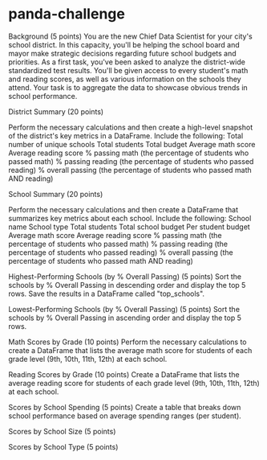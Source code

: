 # panda-challenge

Background (5 points)
You are the new Chief Data Scientist for your city's school district. In this capacity, you'll be helping the school board and mayor make strategic decisions regarding future school budgets and priorities.
As a first task, you've been asked to analyze the district-wide standardized test results. You'll be given access to every student's math and reading scores, as well as various information on the schools they attend. Your task is to aggregate the data to showcase obvious trends in school performance.

District Summary (20 points)

Perform the necessary calculations and then create a high-level snapshot of the district's key metrics in a DataFrame.
Include the following:
Total number of unique schools
Total students
Total budget
Average math score
Average reading score
% passing math (the percentage of students who passed math)
% passing reading (the percentage of students who passed reading)
% overall passing (the percentage of students who passed math AND reading)

School Summary (20 points)

Perform the necessary calculations and then create a DataFrame that summarizes key metrics about each school.
Include the following:
School name
School type
Total students
Total school budget
Per student budget
Average math score
Average reading score
% passing math (the percentage of students who passed math)
% passing reading (the percentage of students who passed reading)
% overall passing (the percentage of students who passed math AND reading)

Highest-Performing Schools (by % Overall Passing) (5 points)
Sort the schools by % Overall Passing in descending order and display the top 5 rows.
Save the results in a DataFrame called "top_schools".

Lowest-Performing Schools (by % Overall Passing) (5 points)
Sort the schools by % Overall Passing in ascending order and display the top 5 rows.

Math Scores by Grade (10 points)
Perform the necessary calculations to create a DataFrame that lists the average math score for students of each grade level (9th, 10th, 11th, 12th) at each school.

Reading Scores by Grade (10 points)
Create a DataFrame that lists the average reading score for students of each grade level (9th, 10th, 11th, 12th) at each school.

Scores by School Spending (5 points)
Create a table that breaks down school performance based on average spending ranges (per student).

Scores by School Size (5 points)

Scores by School Type (5 points)
